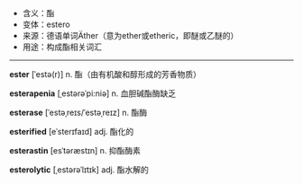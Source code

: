 - <span class="definition">含义：酯</span>
- <span class="definition">变体：estero</span>
- <span class="definition">来源：德语单词Äther（意为ether或etheric，即醚或乙醚的）</span>
- <span class="definition">用途：构成酯相关词汇</span>

---

<span class="vocabulary">**ester**</span> [ˈestə(r)] n. 酯（由有机酸和醇形成的芳香物质）

<span class="vocabulary">**esterapenia**</span> [ˌestərəˈpi:niə] n. 血胆碱酯酶缺乏

<span class="vocabulary">**esterase**</span> [ˈestəˌreɪs/ˈestəˌreɪz] n. 酯酶

<span class="vocabulary">**esterified**</span> [eˈsterɪfaɪd] adj. 酯化的

<span class="vocabulary">**esterastin**</span> [esˈtəræstɪn] n. 抑酯酶素

<span class="vocabulary">**esterolytic**</span> [ˌestərəˈlɪtɪk] adj. 酯水解的
